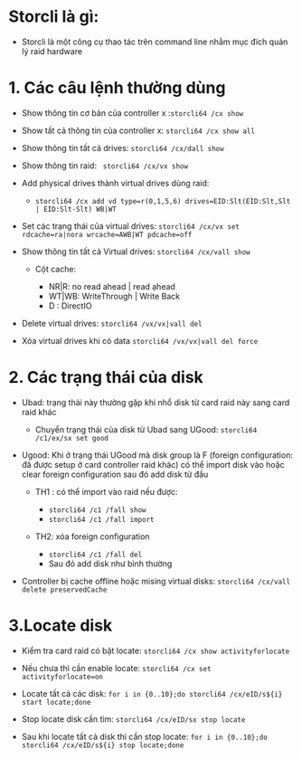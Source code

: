 # Storcli là gì:
- Storcli là một công cụ thao tác trên command line nhằm mục đích quản lý raid hardware

# 1. Các câu lệnh thường dùng
- Show thông tin cơ bản của controller x :`storcli64 /cx show`

- Show tất cả thông tin của controller x: `storcli64 /cx show all`

- Show thông tin tất cả drives: `storcli64 /cx/dall show`

- Show thông tin raid:
` storcli64 /cx/vx show`

- Add physical drives thành virtual drives dùng raid: 

    - `storcli64 /cx add vd type=r(0,1,5,6) drives=EID:Slt(EID:Slt,Slt | EID:Slt-Slt) WB|WT`



- Set các trạng thái của virtual drives: `storcli64 /cx/vx set rdcache=ra|nora wrcache=AWB|WT pdcache=off`


- Show thông tin tất cả Virtual drives: `storcli64 /cx/vall show`

    - Cột cache:

        - NR|R: no read ahead | read ạhead 
        - WT|WB: WriteThrough | Write Back
        - D : DirectIO

- Delete virtual drives: `storcli64 /vx/vx|vall del`

- Xóa virtual drives khi có data `storcli64 /vx/vx|vall del force`

# 2. Các trạng thái của disk
- Ubad: trạng thái này thường gặp khi nhổ disk từ card raid này sang card raid khác

    - Chuyển trạng thái của disk từ Ubad sang UGood: `storcli64 /c1/ex/sx set good`

- Ugood: Khi ở trạng thái UGood mà disk group là F (foreign configuration: đã được setup ở card controller raid khác) có thể import disk vào 
hoặc clear foreign configuration sau đó add disk từ đầu

    - TH1 : có thể import vào raid nếu được:
    
        - `storcli64 /c1 /fall show`
        - `storcli64 /c1 /fall import`

    - TH2: xóa foreign configuration

        - `storcli64 /c1 /fall del`
        - Sau đó add disk như bình thường

- Controller bị cache offline hoặc mising virtual disks: `storcli64 /cx/vall delete preservedCache`

# 3.Locate disk
- Kiểm tra card raid có bật locate: `storcli64 /cx show activityforlocate`

- Nếu chưa thì cần enable locate: `storcli64 /cx set activityforlocate=on`

- Locate tất cả các disk: `for i in {0..10};do storcli64 /cx/eID/s${i} start locate;done`

- Stop locate disk cần tìm: `storcli64 /cx/eID/sx stop locate`

- Sau khi locate tất cả disk thì cần stop locate: `for i in {0..10};do storcli64 /cx/eID/s${i} stop locate;done`
